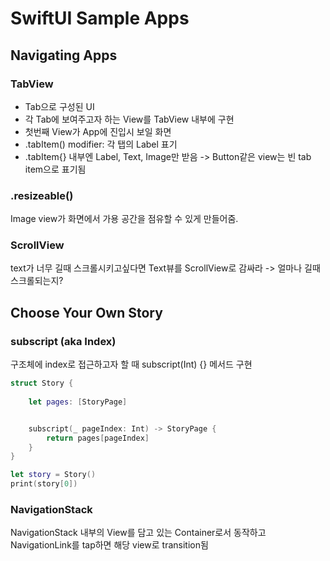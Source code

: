 # SwiftUI Sample Apps

## Navigating Apps

### TabView
- Tab으로 구성된 UI
- 각 Tab에 보여주고자 하는 View를 TabView 내부에 구현
- 첫번째 View가 App에 진입시 보일 화면
- .tabItem() modifier: 각 탭의 Label 표기
- .tabItem{} 내부엔 Label, Text, Image만 받음 -> Button같은 view는 빈 tab item으로 표기됨

### .resizeable()
Image view가 화면에서 가용 공간을 점유할 수 있게 만들어줌.

### ScrollView
text가 너무 길때 스크롤시키고싶다면 Text뷰를 ScrollView로 감싸라
-> 얼마나 길때 스크롤되는지?

## Choose Your Own Story

### subscript (aka Index)
구조체에 index로 접근하고자 할 때 subscript(Int) {} 메서드 구현
```swift
struct Story {
    
    let pages: [StoryPage]


    subscript(_ pageIndex: Int) -> StoryPage {
        return pages[pageIndex]
    }
}

let story = Story()
print(story[0])
```

### NavigationStack
NavigationStack 내부의 View를 담고 있는 Container로서 동작하고 NavigationLink를 tap하면 해당 view로 transition됨

